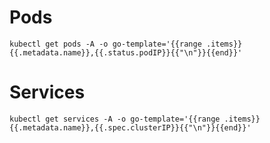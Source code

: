# Pods

```
kubectl get pods -A -o go-template='{{range .items}}{{.metadata.name}},{{.status.podIP}}{{"\n"}}{{end}}' 
```

# Services

```
kubectl get services -A -o go-template='{{range .items}}{{.metadata.name}},{{.spec.clusterIP}}{{"\n"}}{{end}}'
```  
